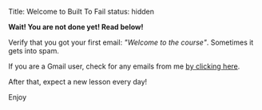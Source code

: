 Title: Welcome to Built To Fail
status: hidden

**Wait! You are not done yet! Read below!**

Verify that you got your first email: *"Welcome to the course"*. Sometimes it gets into spam.

If you are a Gmail user, check for any emails from me [by clicking here](https://mail.google.com/mail/u/0/#search/me%40jon.io).

After that, expect a new lesson every day!

Enjoy
  